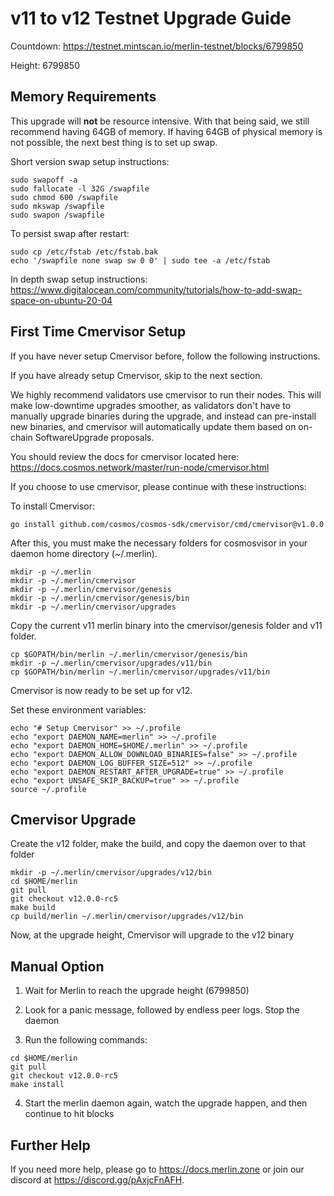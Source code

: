# v11 to v12 Testnet Upgrade Guide

Countdown: <https://testnet.mintscan.io/merlin-testnet/blocks/6799850>

Height: 6799850

## Memory Requirements

This upgrade will **not** be resource intensive. With that being said, we still recommend having 64GB of memory. If having 64GB of physical memory is not possible, the next best thing is to set up swap.

Short version swap setup instructions:

``` {.sh}
sudo swapoff -a
sudo fallocate -l 32G /swapfile
sudo chmod 600 /swapfile
sudo mkswap /swapfile
sudo swapon /swapfile
```

To persist swap after restart:

``` {.sh}
sudo cp /etc/fstab /etc/fstab.bak
echo '/swapfile none swap sw 0 0' | sudo tee -a /etc/fstab
```

In depth swap setup instructions:
<https://www.digitalocean.com/community/tutorials/how-to-add-swap-space-on-ubuntu-20-04>

## First Time Cmervisor Setup

If you have never setup Cmervisor before, follow the following instructions.

If you have already setup Cmervisor, skip to the next section.

We highly recommend validators use cmervisor to run their nodes. This
will make low-downtime upgrades smoother, as validators don't have to
manually upgrade binaries during the upgrade, and instead can
pre-install new binaries, and cmervisor will automatically update them
based on on-chain SoftwareUpgrade proposals.

You should review the docs for cmervisor located here:
<https://docs.cosmos.network/master/run-node/cmervisor.html>

If you choose to use cmervisor, please continue with these
instructions:

To install Cmervisor:

``` {.sh}
go install github.com/cosmos/cosmos-sdk/cmervisor/cmd/cmervisor@v1.0.0
```

After this, you must make the necessary folders for cosmosvisor in your
daemon home directory (\~/.merlin).

``` {.sh}
mkdir -p ~/.merlin
mkdir -p ~/.merlin/cmervisor
mkdir -p ~/.merlin/cmervisor/genesis
mkdir -p ~/.merlin/cmervisor/genesis/bin
mkdir -p ~/.merlin/cmervisor/upgrades
```

Copy the current v11 merlin binary into the
cmervisor/genesis folder and v11 folder.

```{.sh}
cp $GOPATH/bin/merlin ~/.merlin/cmervisor/genesis/bin
mkdir -p ~/.merlin/cmervisor/upgrades/v11/bin
cp $GOPATH/bin/merlin ~/.merlin/cmervisor/upgrades/v11/bin
```

Cmervisor is now ready to be set up for v12.

Set these environment variables:

```{.sh}
echo "# Setup Cmervisor" >> ~/.profile
echo "export DAEMON_NAME=merlin" >> ~/.profile
echo "export DAEMON_HOME=$HOME/.merlin" >> ~/.profile
echo "export DAEMON_ALLOW_DOWNLOAD_BINARIES=false" >> ~/.profile
echo "export DAEMON_LOG_BUFFER_SIZE=512" >> ~/.profile
echo "export DAEMON_RESTART_AFTER_UPGRADE=true" >> ~/.profile
echo "export UNSAFE_SKIP_BACKUP=true" >> ~/.profile
source ~/.profile
```

## Cmervisor Upgrade

Create the v12 folder, make the build, and copy the daemon over to that folder

```{.sh}
mkdir -p ~/.merlin/cmervisor/upgrades/v12/bin
cd $HOME/merlin
git pull
git checkout v12.0.0-rc5
make build
cp build/merlin ~/.merlin/cmervisor/upgrades/v12/bin
```

Now, at the upgrade height, Cmervisor will upgrade to the v12 binary

## Manual Option

1. Wait for Merlin to reach the upgrade height (6799850)

2. Look for a panic message, followed by endless peer logs. Stop the daemon

3. Run the following commands:

```{.sh}
cd $HOME/merlin
git pull
git checkout v12.0.0-rc5
make install
```

4. Start the merlin daemon again, watch the upgrade happen, and then continue to hit blocks

## Further Help

If you need more help, please go to <https://docs.merlin.zone> or join
our discord at <https://discord.gg/pAxjcFnAFH>.
